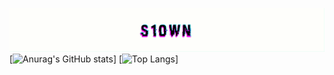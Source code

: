 [![Header](https://github.com/s10wn/s10wn/blob/main/assets/s10wn.gif)](https://t.me/s1own)
[![Anurag's GitHub stats](https://github-readme-stats.vercel.app/api?username=s10wn&count_private=true&show_icons=true&theme=midnight-purple)]
[![Top Langs](https://github-readme-stats.vercel.app/api/top-langs/?username=s10wn&layout=compact&theme=midnight-purple&count_private=true)]

<!--
**s10wn/s10wn** is a ✨ _special_ ✨ repository because its `README.md` (this file) appears on your GitHub profile.

Here are some ideas to get you started:

- 🔭 I’m currently working on ...
- 🌱 I’m currently learning ...
- 👯 I’m looking to collaborate on ...
- 🤔 I’m looking for help with ...
- 💬 Ask me about ...
- 📫 How to reach me: ...
- 😄 Pronouns: ...
- ⚡ Fun fact: ...
-->
